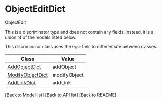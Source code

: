 # ObjectEditDict

ObjectEdit

This is a discriminator type and does not contain any fields. Instead, it is a union
of of the models listed below.

This discriminator class uses the `type` field to differentiate between classes.

| Class | Value
| ------------ | -------------
[AddObjectDict](AddObjectDict.md) | addObject
[ModifyObjectDict](ModifyObjectDict.md) | modifyObject
[AddLinkDict](AddLinkDict.md) | addLink


[[Back to Model list]](../../../README.md#models-v1-link) [[Back to API list]](../../../README.md#apis-v1-link) [[Back to README]](../../../README.md)
